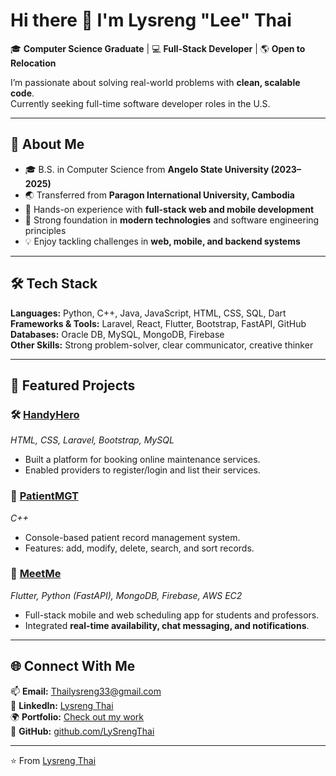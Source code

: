 # Hi there 👋 I'm Lysreng "Lee" Thai  

🎓 **Computer Science Graduate** | 💻 **Full-Stack Developer** | 🌎 **Open to Relocation**  

I’m passionate about solving real-world problems with **clean, scalable code**.  
Currently seeking full-time software developer roles in the U.S.  

---

## 🚀 About Me  
- 🎓 B.S. in Computer Science from **Angelo State University (2023–2025)**  
- 🌏 Transferred from **Paragon International University, Cambodia**  
- 🔧 Hands-on experience with **full-stack web and mobile development**  
- 🌟 Strong foundation in **modern technologies** and software engineering principles  
- 💡 Enjoy tackling challenges in **web, mobile, and backend systems**  

---

## 🛠️ Tech Stack  

**Languages:** Python, C++, Java, JavaScript, HTML, CSS, SQL, Dart  
**Frameworks & Tools:** Laravel, React, Flutter, Bootstrap, FastAPI, GitHub  
**Databases:** Oracle DB, MySQL, MongoDB, Firebase  
**Other Skills:** Strong problem-solver, clear communicator, creative thinker  

---

## 📌 Featured Projects  

### 🛠️ [HandyHero](#)  
*HTML, CSS, Laravel, Bootstrap, MySQL*  
- Built a platform for booking online maintenance services.  
- Enabled providers to register/login and list their services.  

### 🏥 [PatientMGT](#)  
*C++*  
- Console-based patient record management system.  
- Features: add, modify, delete, search, and sort records.  

### 📅 [MeetMe](#)  
*Flutter, Python (FastAPI), MongoDB, Firebase, AWS EC2*  
- Full-stack mobile and web scheduling app for students and professors.  
- Integrated **real-time availability, chat messaging, and notifications**.  

---

## 🌐 Connect With Me  

📫 **Email:** [Thailysreng33@gmail.com](mailto:Thailysreng33@gmail.com)  
💼 **LinkedIn:** [Lysreng Thai](http://www.linkedin.com/in/lysreng-thai-49b401339)  
🌍 **Portfolio:** [Check out my work](https://lysreng-thai-portfolio-fjl0wtym1-lysreng-thais-projects.vercel.app/)  
🐙 **GitHub:** [github.com/LySrengThai](https://github.com/LySrengThai)  

---

⭐️ From [Lysreng Thai](https://github.com/LySrengThai)

